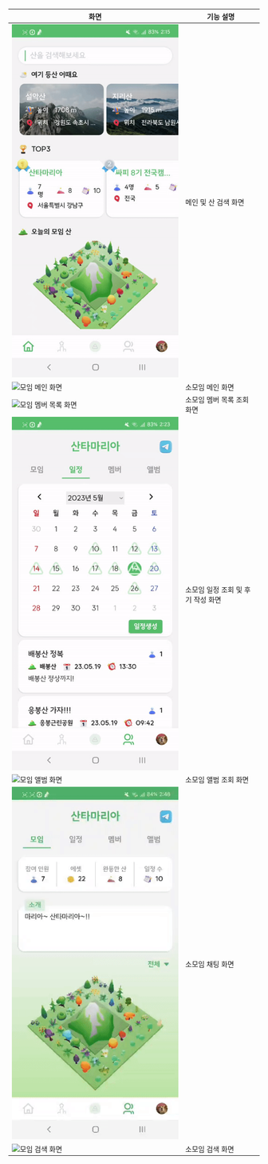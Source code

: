 | 화면                                                                                                               | 기능 설명                          |
| ------------------------------------------------------------------------------------------------------------------ | ---------------------------------- |
| ![메인 및 산 검색 화면](./assets/%EA%B2%80%EC%83%89top3%EC%98%A4%EB%8A%98%EC%9D%98%EB%AA%A8%EC%9E%84%EC%82%B0.gif) | 메인 및 산 검색 화면               |
| ![모임 메인 화면](./assets/%EB%AA%A8%EC%9E%84%EB%A9%94%EC%9D%B8.gif)                                               | 소모임 메인 화면                   |
| ![모임 멤버 목록 화면](./assets/%EB%AA%A8%EC%9E%84%EB%A9%A4%EB%B2%84.gif)                                          | 소모임 멤버 목록 조회 화면         |
| ![모임 일정 화면](./assets/%EB%AA%A8%EC%9E%84%EC%9D%BC%EC%A0%95.gif)                                               | 소모임 일정 조회 및 후기 작성 화면 |
| ![모임 앨범 화면](./assets/%EB%AA%A8%EC%9E%84%EC%95%A8%EB%B2%94.gif)                                               | 소모임 앨범 조회 화면              |
| ![모임 채팅 화면](./assets/%EB%AA%A8%EC%9E%84%EC%B1%84%ED%8C%85.gif)                                               | 소모임 채팅 화면                   |
| ![모임 검색 화면](./assets/%EC%86%8C%EB%AA%A8%EC%9E%84%EA%B2%80%EC%83%89.gif)                                      | 소모임 검색 화면                   |